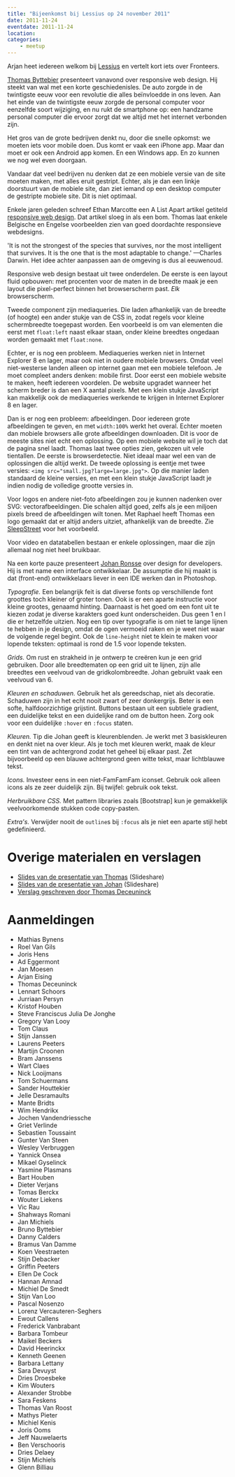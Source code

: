 ```yaml
---
title: "Bijeenkomst bij Lessius op 24 november 2011"
date: 2011-11-24
eventdate: 2011-11-24
location: 
categories: 
    - meetup
---
```

Arjan heet iedereen welkom bij [Lessius](http://mechelen.lessius.eu/) en vertelt kort iets over Fronteers.

[Thomas Byttebier](http://www.thehotseat.be/) presenteert vanavond over responsive web design. Hij steekt van wal met een korte geschiedenisles. De auto zorgde in de twintigste eeuw voor een revolutie die alles beïnvloedde in ons leven. Aan het einde van de twintigste eeuw zorgde de personal computer voor eenzelfde soort wijziging, en nu rukt de smartphone op: een handzame personal computer die ervoor zorgt dat we altijd met het internet verbonden zijn.

Het gros van de grote bedrijven denkt nu, door die snelle opkomst: we moeten iets voor mobile doen. Dus komt er vaak een iPhone app. Maar dan moet er ook een Android app komen. En een Windows app. En zo kunnen we nog wel even doorgaan.

Vandaar dat veel bedrijven nu denken dat ze een mobiele versie van de site moeten maken, met alles eruit gestript. Echter, als je dan een linkje doorstuurt van de mobiele site, dan ziet iemand op een desktop computer de gestripte mobiele site. Dit is niet optimaal.

Enkele jaren geleden schreef Ethan Marcotte een A List Apart artikel getiteld [responsive web design](http://www.alistapart.com/articles/responsive-web-design/). Dat artikel sloeg in als een bom. Thomas laat enkele Belgische en Engelse voorbeelden zien van goed doordachte responsieve webdesigns.

'It is not the strongest of the species that survives, nor the most intelligent that survives. It is the one that is the most adaptable to change.' —Charles Darwin. Het idee achter aanpassen aan de omgeving is dus al eeuwenoud.

Responsive web design bestaat uit twee onderdelen. De eerste is een layout fluid opbouwen: met procenten voor de maten in de breedte maak je een layout die pixel-perfect binnen het browserscherm past. *Elk* browserscherm.

Tweede component zijn mediaqueries. Die laden afhankelijk van de breedte (of hoogte) een ander stukje van de CSS in, zodat regels voor kleine schermbreedte toegepast worden. Een voorbeeld is om van elementen die eerst met `float:left` naast elkaar staan, onder kleine breedtes ongedaan worden gemaakt met `float:none`.

Echter, er is nog een probleem. Mediaqueries werken niet in Internet Explorer 8 en lager, maar ook niet in oudere mobiele browsers. Omdat veel niet-westerse landen alleen op internet gaan met een mobiele telefoon. Je moet compleet anders denken: mobile first. Door eerst een mobiele website te maken, heeft iedereen voordelen. De website upgradet wanneer het scherm breder is dan een X aantal pixels. Met een klein stukje JavaScript kan makkelijk ook de mediaqueries werkende te krijgen in Internet Explorer 8 en lager.

Dan is er nog een probleem: afbeeldingen. Door iedereen grote afbeeldingen te geven, en met `width:100%` werkt het overal. Echter moeten dan mobiele browsers alle grote afbeeldingen downloaden. Dit is voor de meeste sites niet echt een oplossing. Op een mobiele website wil je toch dat de pagina snel laadt. Thomas laat twee opties zien, gekozen uit vele tientallen. De eerste is browserdetectie. Niet ideaal maar wel een van de oplossingen die altijd werkt. De tweede oplossing is eentje met twee versies: `<img src="small.jpg?large=large.jpg">`. Op die manier laden standaard de kleine versies, en met een klein stukje JavaScript laadt je indien nodig de volledige grootte versies in.

Voor logos en andere niet-foto afbeeldingen zou je kunnen nadenken over SVG: vectorafbeeldingen. Die schalen altijd goed, zelfs als je een miljoen pixels breed de afbeeldingen wilt tonen. Met Raphael heeft Thomas een logo gemaakt dat er altijd anders uitziet, afhankelijk van de breedte. Zie [SleepStreet](http://www.sleepstreet.be/) voor het voorbeeld.

Voor video en datatabellen bestaan er enkele oplossingen, maar die zijn allemaal nog niet heel bruikbaar.

Na een korte pauze presenteert [Johan Ronsse](http://wolfslittlestore.be/) over design for developers. Hij is met name een interface ontwikkelaar. De assumptie die hij maakt is dat (front-end) ontwikkelaars liever in een IDE werken dan in Photoshop.

_Typografie._ Een belangrijk feit is dat diverse fonts op verschillende font groottes toch kleiner of groter tonen. Ook is er een aparte instructie voor kleine grootes, genaamd hinting. Daarnaast is het goed om een font uit te kiezen zodat je diverse karakters goed kunt onderscheiden. Dus geen 1 en l die er hetzelfde uitzien. Nog een tip over typografie is om niet te lange lijnen te hebben in je design, omdat de ogen vermoeid raken en je weet niet waar de volgende regel begint. Ook de `line-height` niet te klein te maken voor lopende teksten: optimaal is rond de 1.5 voor lopende teksten.

_Grids._ Om rust en strakheid in je ontwerp te creëren kun je een grid gebruiken. Door alle breedtematen op een grid uit te lijnen, zijn alle breedtes een veelvoud van de gridkolombreedte. Johan gebruikt vaak een veelvoud van 6.

_Kleuren en schaduwen._ Gebruik het als gereedschap, niet als decoratie. Schaduwen zijn in het echt nooit zwart of zeer donkergrijs. Beter is een softe, halfdoorzichtige grijstint. Buttons bestaan uit een subtiele gradient, een duidelijke tekst en een duidelijke rand om de button heen. Zorg ook voor een duidelijke `:hover` en `:focus` staten.

_Kleuren._ Tip die Johan geeft is kleurenblenden. Je werkt met 3 basiskleuren en denkt niet na over kleur. Als je toch met kleuren werkt, maak de kleur een tint van de achtergrond zodat het geheel bij elkaar past. Zet bijvoorbeeld op een blauwe achtergrond geen witte tekst, maar lichtblauwe tekst.

_Icons._ Investeer eens in een niet-FamFamFam iconset. Gebruik ook alleen icons als ze zeer duidelijk zijn. Bij twijfel: gebruik ook tekst.

_Herbruikbare CSS._ Met pattern libraries zoals [Bootstrap] kun je gemakkelijk veelvoorkomende stukken code copy-pasten.

_Extra's._ Verwijder nooit de `outline`s bij `:focus` als je niet een aparte stijl hebt gedefinieerd.





# Overige materialen en verslagen

* [Slides van de presentatie van Thomas](http://www.slideshare.net/bytte/responsive-web-design-10389263) (Slideshare)
* [Slides van de presentatie van Johan](http://www.slideshare.net/Wolfr/design-for-developersonlineversionlong) (Slideshare)
* [Verslag geschreven door Thomas Deceuninck](http://creativeskills.be/articles/fronteers-meetup-lessius/)



















# Aanmeldingen



* Mathias Bynens
* Roel Van Gils
* Joris Hens
* Ad Eggermont
* Jan Moesen
* Arjan Eising
* Thomas Deceuninck
* Lennart Schoors
* Jurriaan Persyn
* Kristof Houben
* Steve Franciscus Julia De Jonghe
* Gregory Van Looy
* Tom Claus
* Stijn Janssen
* Laurens Peeters
* Martijn Croonen
* Bram Janssens
* Wart Claes
* Nick Looijmans
* Tom Schuermans
* Sander Houttekier
* Jelle Desramaults
* Mante Bridts
* Wim Hendrikx
* Jochen Vandendriessche
* Griet Verlinde
* Sebastien Toussaint
* Gunter Van Steen
* Wesley Verbruggen
* Yannick Onsea
* Mikael Gyselinck
* Yasmine Plasmans
* Bart Houben
* Dieter Verjans
* Tomas Berckx
* Wouter Liekens
* Vic Rau
* Shahways Romani
* Jan Michiels
* Bruno Byttebier
* Danny Calders
* Bramus Van Damme
* Koen Veestraeten
* Stijn Debacker
* Griffin Peeters
* Ellen De Cock
* Hannan Amnad
* Michiel De Smedt
* Stijn Van Loo
* Pascal Nosenzo
* Lorenz Vercauteren-Seghers
* Ewout Callens
* Frederick Vanbrabant
* Barbara Tombeur
* Maikel Beckers
* David Heerinckx
* Kenneth Geenen
* Barbara Lettany
* Sara Devuyst
* Dries Droesbeke
* Kim Wouters
* Alexander Strobbe
* Sara Feskens
* Thomas Van Roost
* Mathys Pieter
* Michiel Kenis
* Joris Ooms
* Jeff Nauwelaerts
* Ben Verschooris
* Dries Delaey
* Stijn Michiels
* Glenn Billiau



